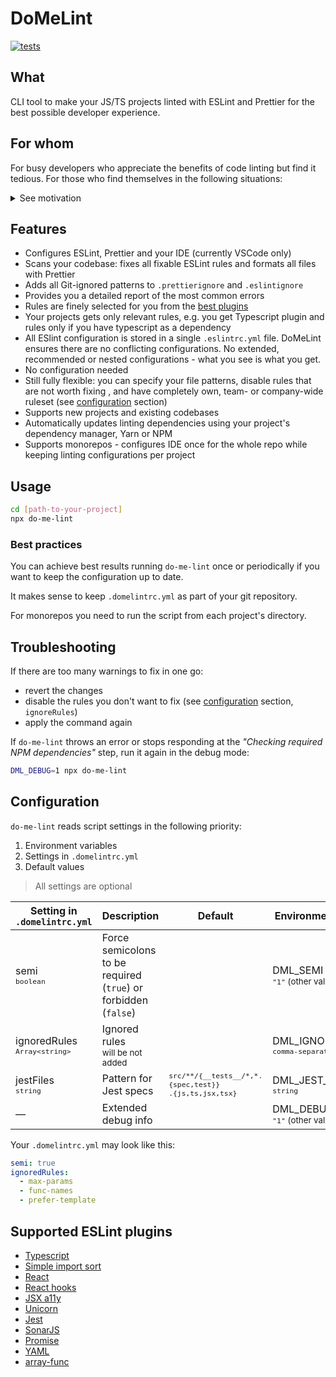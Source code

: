 # DoMeLint

[![tests](https://github.com/nikolai-katkov/do-me-lint/actions/workflows/tests.yml/badge.svg)](https://github.com/nikolai-katkov/do-me-lint/actions/workflows/tests.yml)

## What

CLI tool to make your JS/TS projects linted with ESLint and Prettier for the best possible developer experience.

## For whom

For busy developers who appreciate the benefits of code linting but find it tedious. For those who find themselves in the following situations:

<details>
<summary>See motivation</summary>
<p>

**I spend too much time to read ESLint rule docs.** It indicates that you are not happy with just applying recommended configs. To make a concious choice you have to learn what is considered a warning, how it might conflict with other rules, test all the rule options. **For hundreds of rules.**

**I don't remember why this rule is here.** Is your current config specific to the project? Do you keep track of the reasons to enable or disable a specific rule?

**I'm not sure if a rule is enabled in my config at all.** ESLint configurations work like layers: one recommended config can enable a rule, another one can cancel it, recommended configs are usually extended from some "base" in a tree-like hierarchy. In addition your project config may be impacted by the parent folder config unless you explicitly forbid it.

**I'd like to use modern ESLint plugins, but I have no time to monitor it.** You suspect that ESLint world is awesome, but trying out all these plugins?

**Sometimes I see more than one warning for the same code.** It indicates you have conflicting rules, or some cases are covered by Typescript.

</p>
</details>

## Features

- Configures ESLint, Prettier and your IDE (currently VSCode only)
- Scans your codebase: fixes all fixable ESLint rules and formats all files with Prettier
- Adds all Git-ignored patterns to `.prettierignore` and `.eslintignore`
- Provides you a detailed report of the most common errors
- Rules are finely selected for you from the [best plugins](#supported-eslint-plugins)
- Your projects gets only relevant rules, e.g. you get Typescript plugin and rules only if you have typescript as a dependency
- All ESlint configuration is stored in a single `.eslintrc.yml` file. DoMeLint ensures there are no conflicting configurations. No extended, recommended or nested configurations - what you see is what you get.
- No configuration needed
- Still fully flexible: you can specify your file patterns, disable rules that are not worth fixing , and have completely own, team- or company-wide ruleset (see [configuration](#configuration) section)
- Supports new projects and existing codebases
- Automatically updates linting dependencies using your project's dependency manager, Yarn or NPM
- Supports monorepos - configures IDE once for the whole repo while keeping linting configurations per project

## Usage

```bash
cd [path-to-your-project]
npx do-me-lint
```

### Best practices

You can achieve best results running `do-me-lint` once or periodically if you want to keep the configuration up to date.

It makes sense to keep `.domelintrc.yml` as part of your git repository.

For monorepos you need to run the script from each project's directory.

## Troubleshooting

If there are too many warnings to fix in one go:

- revert the changes
- disable the rules you don't want to fix (see [configuration](#configuration) section, `ignoreRules`)
- apply the command again

If `do-me-lint` throws an error or stops responding at the _"Checking required NPM dependencies"_ step, run it again in the debug mode:

```bash
DML_DEBUG=1 npx do-me-lint
```

## Configuration

`do-me-lint` reads script settings in the following priority:

1. Environment variables
2. Settings in `.domelintrc.yml`
3. Default values

> All settings are optional

| Setting in `.domelintrc.yml`                     | Description                                                     | Default                                                                    | Environment variable                                          |
| ------------------------------------------------ | --------------------------------------------------------------- | -------------------------------------------------------------------------- | ------------------------------------------------------------- |
| semi <br> <small>`boolean`</small>               | Force semicolons to be required (`true`) or forbidden (`false`) |                                                                            | DML_SEMI <br> <small>`"1"` (other values are false)</small>   |
| ignoredRules <br> <small>`Array<string>`</small> | Ignored rules <br> <small>will be not added</small>             |                                                                            | DML_IGNORED_RULES<br> <small>`comma-separated string`</small> |
| jestFiles<br> <small>`string`</small>            | Pattern for Jest specs                                          | <small> `src/**/{__tests__/*,*.{spec,test}}`<br>`.{js,ts,jsx,tsx}`</small> | DML_JEST_FILES <br> <small>`string`</small>                   |
| —                                                | Extended debug info                                             |                                                                            | DML_DEBUG <br> <small>`"1"` (other values are false)</small>  |

Your `.domelintrc.yml` may look like this:

```yaml
semi: true
ignoredRules:
  - max-params
  - func-names
  - prefer-template
```

## Supported ESLint plugins

- [Typescript](https://github.com/typescript-eslint/typescript-eslint/tree/master/packages/eslint-plugin)
- [Simple import sort](https://github.com/lydell/eslint-plugin-simple-import-sort)
- [React](https://github.com/yannickcr/eslint-plugin-react)
- [React hooks](https://github.com/facebook/react/tree/master/packages/eslint-plugin-react-hooks)
- [JSX a11y](https://github.com/jsx-eslint/eslint-plugin-jsx-a11y)
- [Unicorn](https://github.com/sindresorhus/eslint-plugin-unicorn)
- [Jest](https://github.com/jest-community/eslint-plugin-jest)
- [SonarJS](https://github.com/SonarSource/eslint-plugin-sonarjs)
- [Promise](https://github.com/xjamundx/eslint-plugin-promise)
- [YAML](https://github.com/ota-meshi/eslint-plugin-yml)
- [array-func](https://github.com/freaktechnik/eslint-plugin-array-func)
